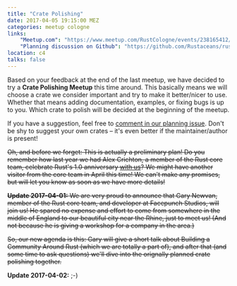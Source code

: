 ```yaml
---
title: "Crate Polishing"
date: 2017-04-05 19:15:00 MEZ
categories: meetup cologne
links:
    "Meetup.com": "https://www.meetup.com/RustCologne/events/238165412/"
    "Planning discussion on Github": "https://github.com/Rustaceans/rust-cologne/issues/29"
location: c4
talks: false
---
```

Based on your feedback at the end of the last meetup, we have decided to try a
**Crate Polishing Meetup** this time around. This basically means we will choose a
crate we consider important and try to make it better/nicer to use. Whether that
means adding documentation, examples, or fixing bugs is up to you. Which crate
to polish will be decided at the beginning of the meetup.

If you have a suggestion, feel free to [comment in our planning issue][1]. Don't
be shy to suggest your own crates – it's even better if the maintainer/author is
present!

~~Oh, and before we forget: This is actually a preliminary plan! Do you remember how
last year we had Alex Crichton, a member of the Rust core team, celebrate Rust's
1.0 anniversary [with us][2]? We might have another visitor from the core team in
April this time! We can't make any promises, but will let you know as soon as we
have more details!~~

~~**Update 2017-04-01:** We are very proud to announce that Gary Newvan, member of the Rust core team, and developer at Facepunch Studios, will join us! He spared no expense and effort to come from somewhere in the middle of England to our beautiful city near the Rhine, just to meet us! (And not because he is giving a workshop for a company in the area.)~~

~~So, our new agenda is this: Gary will give a short talk about Building a Community Around Rust (which we are totally a part of), and after that (and some time to ask questions) we'll dive into the orignally planned crate polishing together.~~

**Update 2017-04-02:** ;-)

[1]: https://github.com/Rustaceans/rust-cologne/issues/29
[2]: http://rust.cologne/2016/06/06/rust-anniversary-part-2.html
